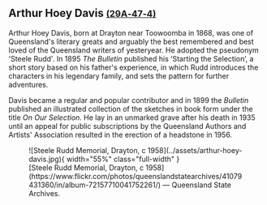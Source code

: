 ## Arthur Hoey Davis <small>[(29A‑47‑4)](https://brisbane.discovereverafter.com/profile/31994865 "Go to Memorial Information" )</small>

Arthur Hoey Davis, born at Drayton near Toowoomba in 1868, was one of Queensland's literary greats and arguably the best remembered and best loved of the Queensland writers of yesteryear. He adopted the pseudonym 'Steele Rudd'. In 1895 *The Bulletin* published his ‘Starting the Selection’, a short story based on his father's experience, in which Rudd introduces the characters in his legendary family, and sets the pattern for further adventures. 

Davis became a regular and popular contributor and in 1899 the *Bulletin* published an illustrated collection of the sketches in book form under the title *On Our Selection*. He lay in an unmarked grave after his death in 1935 until an appeal for public subscriptions by the Queensland Authors and Artists' Association resulted in the erection of a headstone in 1956.

<figure markdown>
  ![Steele Rudd Memorial, Drayton, c 1958](../assets/arthur-hoey-davis.jpg){ width="55%" class="full-width" }
  <figcaption markdown>[Steele Rudd Memorial, Drayton, c 1958](https://www.flickr.com/photos/queenslandstatearchives/41079431360/in/album-72157710041752261/) — Queensland State Archives.</figcaption>
</figure>

<!--
https://trove.nla.gov.au/newspaper/article/50031781
-->
